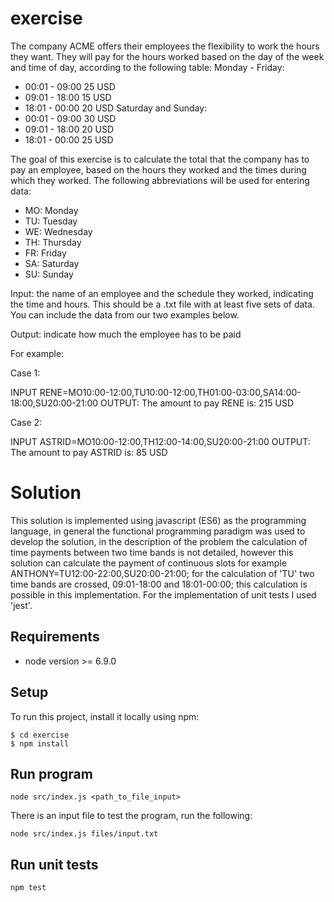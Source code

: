 # exercise
The company ACME offers their employees the flexibility to work the hours they want.
They will pay for the hours worked based on the day of the week and time of day, according to the following table:
Monday - Friday:
- 00:01 - 09:00 25 USD
- 09:01 - 18:00 15 USD
- 18:01 - 00:00 20 USD
Saturday and Sunday:
- 00:01 - 09:00 30 USD
- 09:01 - 18:00 20 USD
- 18:01 - 00:00 25 USD

The goal of this exercise is to calculate the total that the company has to pay an employee, based on the hours they worked and the times during which they worked. The following abbreviations will be used for entering data:
- MO: Monday
- TU: Tuesday
- WE: Wednesday
- TH: Thursday
- FR: Friday
- SA: Saturday
- SU: Sunday

Input: the name of an employee and the schedule they worked, indicating the time and hours. This should be a .txt file with at least five sets of data. You can include the data from our two examples below.

Output: indicate how much the employee has to be paid

For example:

Case 1:

INPUT RENE=MO10:00-12:00,TU10:00-12:00,TH01:00-03:00,SA14:00-18:00,SU20:00-21:00
OUTPUT: The amount to pay RENE is: 215 USD

Case 2:

INPUT ASTRID=MO10:00-12:00,TH12:00-14:00,SU20:00-21:00
OUTPUT: The amount to pay ASTRID is: 85 USD

# Solution
This solution is implemented using javascript (ES6) as the programming language, in general the functional programming paradigm was used to develop the solution, in the description of the problem the calculation of time payments between two time bands is not detailed, however this solution can calculate the payment of continuous slots for example ANTHONY=TU12:00-22:00,SU20:00-21:00; for the calculation of 'TU' two time bands are crossed, 09:01-18:00 and 18:01-00:00; this calculation is possible in this implementation. For the implementation of unit tests I used 'jest'. 

## Requirements
- node version >= 6.9.0

## Setup
To run this project, install it locally using npm:

```
$ cd exercise
$ npm install
```

## Run program
```
node src/index.js <path_to_file_input>
```
There is an input file to test the program, run the following: 
```
node src/index.js files/input.txt
```

## Run unit tests
```
npm test
```